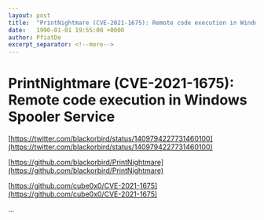 ```yaml
---
layout: post
title:  "PrintNightmare (CVE-2021-1675): Remote code execution in Windows Spooler Service"
date:   1990-01-01 19:55:00 +0000
author: PfiatDe
excerpt_separator: <!--more-->
---
```


# PrintNightmare (CVE-2021-1675): Remote code execution in Windows Spooler Service

[https://twitter.com/blackorbird/status/1409794227731460100](https://twitter.com/blackorbird/status/1409794227731460100)

[https://github.com/blackorbird/PrintNightmare](https://github.com/blackorbird/PrintNightmare)

[https://github.com/cube0x0/CVE-2021-1675](https://github.com/cube0x0/CVE-2021-1675)

...
<!--more-->
